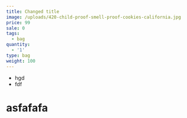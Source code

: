 ```yaml
---
title: Changed title
image: /uploads/420-child-proof-smell-proof-cookies-california.jpg
price: 99
sale: 0
tags:
  - bag
quantity:
  - '1'
type: bag
weight: 100
---
```

* hgd
* fdf

# asfafafa
